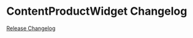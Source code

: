 # ContentProductWidget Changelog

[Release Changelog](https://github.com/spryker-shop/content-product-widget/releases)
